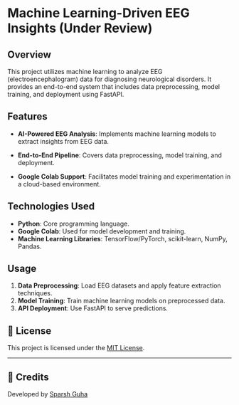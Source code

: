# Machine Learning-Driven EEG Insights (Under Review)

## Overview

This project utilizes machine learning to analyze EEG (electroencephalogram) data for diagnosing neurological disorders. It provides an end-to-end system that includes data preprocessing, model training, and deployment using FastAPI.

## Features

- **AI-Powered EEG Analysis**: Implements machine learning models to extract insights from EEG data.

- **End-to-End Pipeline**: Covers data preprocessing, model training, and deployment.

- **Google Colab Support**: Facilitates model training and experimentation in a cloud-based environment.

## Technologies Used

- **Python**: Core programming language.
- **Google Colab**: Used for model development and training.
- **Machine Learning Libraries**: TensorFlow/PyTorch, scikit-learn, NumPy, Pandas.

## Usage

1. **Data Preprocessing**: Load EEG datasets and apply feature extraction techniques.
2. **Model Training**: Train machine learning models on preprocessed data.
3. **API Deployment**: Use FastAPI to serve predictions.

## 📜 License

This project is licensed under the [MIT License](https://github.com/SG7504/ML-Driven-EEG-Insights/blob/main/LICENSE).


---

## 📌 Credits

Developed by [Sparsh Guha](https://github.com/SG7504)

